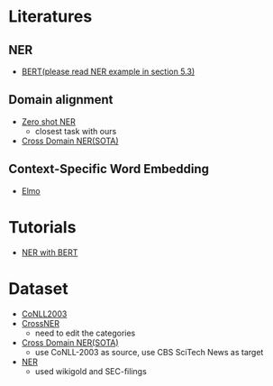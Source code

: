 # Literatures
## NER
* [BERT(please read NER example in section 5.3)](https://arxiv.org/pdf/1810.04805.pdf)
## Domain alignment
* [Zero shot NER](https://arxiv.org/pdf/2002.05923.pdf)
  * closest task with ours
* [Cross Domain NER(SOTA)](https://www.aclweb.org/anthology/P19-1236.pdf)

## Context-Specific Word Embedding
* [Elmo](https://arxiv.org/pdf/1802.05365.pdf)

# Tutorials
* [NER with BERT](https://medium.com/@yingbiao/ner-with-bert-in-action-936ff275bc73#:~:text=NER%20is%20a%20task%20in,model%20for%20NER%20downstream%20task.)

# Dataset
* [CoNLL2003](https://huggingface.co/datasets/conll2003)
* [CrossNER](https://zihanliu1026.medium.com/crossner-evaluating-cross-domain-named-entity-recognition-1a3ee2c1c42b)
  * need to edit the categories
* [Cross Domain NER(SOTA)](https://github.com/jiachenwestlake/Cross-Domain_NER)
  * use CoNLL-2003 as source, use CBS SciTech News as target
* [NER](https://lionbridge.ai/datasets/15-free-datasets-and-corpora-for-named-entity-recognition-ner/)
  * used wikigold and SEC-filings
